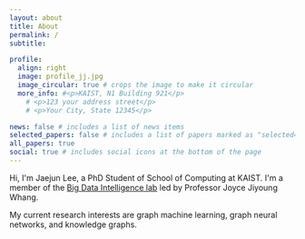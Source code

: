 ```yaml
---
layout: about
title: About
permalink: /
subtitle: 

profile:
  align: right
  image: profile_jj.jpg
  image_circular: true # crops the image to make it circular
  more_info: #<p>KAIST, N1 Building 921</p>
    # <p>123 your address street</p>
    # <p>Your City, State 12345</p>

news: false # includes a list of news items
selected_papers: false # includes a list of papers marked as "selected={true}"
all_papers: true
social: true # includes social icons at the bottom of the page
---
```


Hi, I'm Jaejun Lee, a PhD Student of School of Computing at KAIST. I'm a member of the <a href='https://bdi-lab.kaist.ac.kr'>Big Data Intelligence lab</a> led by Professor Joyce Jiyoung Whang. 

My current research interests are graph machine learning, graph neural networks, and knowledge graphs.